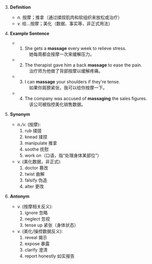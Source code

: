 3. **Definition**  
	- _n._ 按摩；推拿（通过揉捏肌肉和软组织来放松或治疗）  
	- _v._ 给…按摩；美化（数据、事实等，非正式用法）
    
4. **Example Sentence**  
	- 1. She gets a **massage** every week to relieve stress.  
	 她每周都会按摩一次来缓解压力。  
	- 2. The therapist gave him a back **massage** to ease the pain.  
	 治疗师为他做了背部按摩以缓解疼痛。  
	- 3. I can **massage** your shoulders if they're tense.  
	 如果你肩膀紧张，我可以给你按摩一下。  
	- 4. The company was accused of **massaging** the sales figures.  
	 该公司被指控美化销售数据。
    
5. **Synonym**  
	- _n./v._ (按摩):  
		1. rub 揉搓  
		2. knead 揉捏  
		3. manipulate 推拿  
		4. soothe 抚慰  
		5. work on（口语，指“处理身体某部位”）  
	- _v._ (美化数据，非正式):  
		1. doctor 篡改  
		2. twist 曲解  
		3. falsify 伪造  
		4. alter 更改
    
6. **Antonym**  
	- _v._ (按摩相关反义):  
		1. ignore 忽略  
		2. neglect 忽视  
		3. tense up 紧张（身体状态）  
	- _v._ (美化/操控数据反义):  
		1. reveal 揭示  
		2. expose 暴露  
		3. clarify 澄清  
		4. report honestly 如实报告
    
